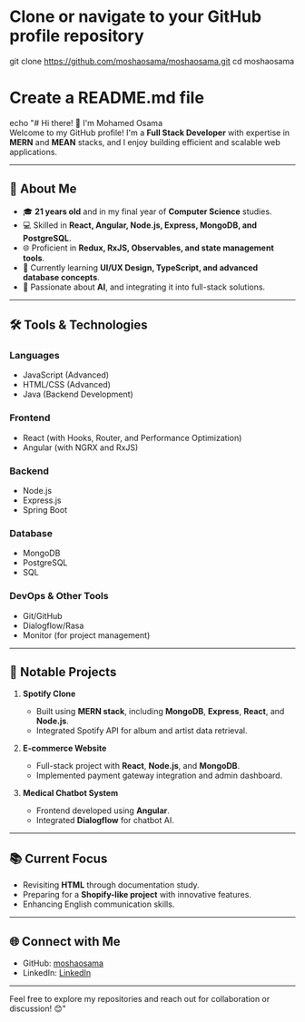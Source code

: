 # Clone or navigate to your GitHub profile repository
git clone https://github.com/moshaosama/moshaosama.git
cd moshaosama

# Create a README.md file
echo "# Hi there! 👋 I'm Mohamed Osama  
Welcome to my GitHub profile! I'm a **Full Stack Developer** with expertise in **MERN** and **MEAN** stacks, and I enjoy building efficient and scalable web applications.

---

## 🚀 About Me  
- 🎓 **21 years old** and in my final year of **Computer Science** studies.  
- 💻 Skilled in **React, Angular, Node.js, Express, MongoDB, and PostgreSQL**.  
- 🌐 Proficient in **Redux, RxJS, Observables, and state management tools**.  
- 🌱 Currently learning **UI/UX Design, TypeScript, and advanced database concepts**.  
- 🌟 Passionate about **AI**, and integrating it into full-stack solutions.

---

## 🛠️ Tools & Technologies  

### Languages  
- JavaScript (Advanced)  
- HTML/CSS (Advanced)  
- Java (Backend Development)  

### Frontend  
- React (with Hooks, Router, and Performance Optimization)  
- Angular (with NGRX and RxJS)  

### Backend  
- Node.js  
- Express.js  
- Spring Boot  

### Database  
- MongoDB  
- PostgreSQL  
- SQL  

### DevOps & Other Tools  
- Git/GitHub  
- Dialogflow/Rasa  
- Monitor (for project management)

---

## 🌟 Notable Projects  
1. **Spotify Clone**  
   - Built using **MERN stack**, including **MongoDB**, **Express**, **React**, and **Node.js**.  
   - Integrated Spotify API for album and artist data retrieval.  

2. **E-commerce Website**  
   - Full-stack project with **React**, **Node.js**, and **MongoDB**.  
   - Implemented payment gateway integration and admin dashboard.  

3. **Medical Chatbot System**  
   - Frontend developed using **Angular**.  
   - Integrated **Dialogflow** for chatbot AI.

---

## 📚 Current Focus  
- Revisiting **HTML** through documentation study.  
- Preparing for a **Shopify-like project** with innovative features.  
- Enhancing English communication skills.  

---

## 🌐 Connect with Me  
- GitHub: [moshaosama](https://github.com/moshaosama)  
- LinkedIn: [LinkedIn](https://www.linkedin.com/in/moshaosama)  

---

Feel free to explore my repositories and reach out for collaboration or discussion! 😊"
